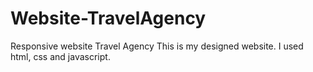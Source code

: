 # Website-TravelAgency
Responsive website Travel Agency
This is my designed website. I used html, css and javascript.
